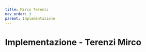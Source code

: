 ```yaml
---
title: Mirco Terenzi
nav_order: 3
parent: Implementazione
---
```


# Implementazione - Terenzi Mirco
